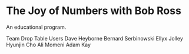# The Joy of Numbers with Bob Ross

An educational program.

Team Drop Table Users
Dave Heyborne
Bernard Serbinowski
Ellyx Jolley
Hyunjin Cho
Ali Momeni
Adam Kay

